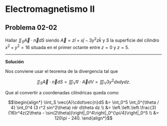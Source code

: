 # Electromagnetismo II
## Problema 02-02

Hallar $`\iint_S \vec{A}\cdot\vec{n}dS`$ siendo
$`\vec{A} = z\hat{i} + x\hat{j} - 3y^2z\hat{k}`$ y $`S`$ la superficie del cilindro
$`x^2 + y^2 = 16`$ situada en el primer octante entre $`z = 0`$ y $`z = 5`$.

---

**Solución**

Nos conviene usar el teorema de la divergencia tal que

```math
\iint_S \vec{A}\cdot\vec{n}dS
= \iiint_V \nabla\cdot\vec{A}dV
= \iiint_V 3y^2 dxdydz.
```

Que al convertir a coordenadas cilíndricas queda como

```math
\begin{align*}
\iint_S \vec{A}\cdot\vec{n}dS
&= \int_0^5 \int_0^{\theta / 4} \int_0^4 (3 r^2 sin^2\theta) rdr d\theta dz \\
&= \left.\left.\left.\frac{3}{16}r^4z(2\theta - \sin(2\theta))\right|_0^4\right|_0^{\pi/4}\right|_0^5 \\
&= 120\pi - 240.
\end{align*}
```
